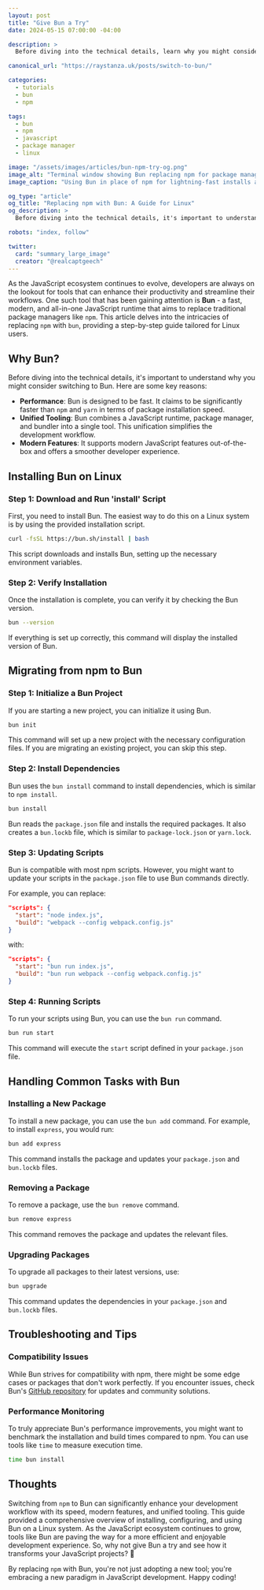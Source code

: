```yaml
---
layout: post
title: "Give Bun a Try"
date: 2024-05-15 07:00:00 -04:00

description: >
  Before diving into the technical details, learn why you might consider switching from npm to Bun: faster installs, built-in bundling, and a modern JS runtime.

canonical_url: "https://raystanza.uk/posts/switch-to-bun/"

categories:
  - tutorials
  - bun
  - npm

tags:
  - bun
  - npm
  - javascript
  - package manager
  - linux

image: "/assets/images/articles/bun-npm-try-og.png"
image_alt: "Terminal window showing Bun replacing npm for package management"
image_caption: "Using Bun in place of npm for lightning-fast installs and built-in tooling"

og_type: "article"
og_title: "Replacing npm with Bun: A Guide for Linux"
og_description: >
  Before diving into the technical details, it's important to understand why you might consider switching to Bun. Here are some key reasons.

robots: "index, follow"

twitter:
  card: "summary_large_image"
  creator: "@realcaptgeech"
---
```

As the JavaScript ecosystem continues to evolve, developers are always on the lookout for tools that can enhance their productivity and streamline their workflows. One such tool that has been gaining attention is **Bun** - a fast, modern, and all-in-one JavaScript runtime that aims to replace traditional package managers like `npm`. This article delves into the intricacies of replacing `npm` with `bun`, providing a step-by-step guide tailored for Linux users.

## Why Bun?

Before diving into the technical details, it's important to understand why you might consider switching to Bun. Here are some key reasons:

- **Performance**: Bun is designed to be fast. It claims to be significantly faster than `npm` and `yarn` in terms of package installation speed.
- **Unified Tooling**: Bun combines a JavaScript runtime, package manager, and bundler into a single tool. This unification simplifies the development workflow.
- **Modern Features**: It supports modern JavaScript features out-of-the-box and offers a smoother developer experience.

## Installing Bun on Linux

### Step 1: Download and Run 'install' Script

First, you need to install Bun. The easiest way to do this on a Linux system is by using the provided installation script.

```sh
curl -fsSL https://bun.sh/install | bash
```

This script downloads and installs Bun, setting up the necessary environment variables.

### Step 2: Verify Installation

Once the installation is complete, you can verify it by checking the Bun version.

```sh
bun --version
```

If everything is set up correctly, this command will display the installed version of Bun.

## Migrating from npm to Bun

### Step 1: Initialize a Bun Project

If you are starting a new project, you can initialize it using Bun.

```sh
bun init
```

This command will set up a new project with the necessary configuration files. If you are migrating an existing project, you can skip this step.

### Step 2: Install Dependencies

Bun uses the `bun install` command to install dependencies, which is similar to `npm install`.

```sh
bun install
```

Bun reads the `package.json` file and installs the required packages. It also creates a `bun.lockb` file, which is similar to `package-lock.json` or `yarn.lock`.

### Step 3: Updating Scripts

Bun is compatible with most npm scripts. However, you might want to update your scripts in the `package.json` file to use Bun commands directly.

For example, you can replace:

```json
"scripts": {
  "start": "node index.js",
  "build": "webpack --config webpack.config.js"
}
```

with:

```json
"scripts": {
  "start": "bun run index.js",
  "build": "bun run webpack --config webpack.config.js"
}
```

### Step 4: Running Scripts

To run your scripts using Bun, you can use the `bun run` command.

```sh
bun run start
```

This command will execute the `start` script defined in your `package.json` file.

## Handling Common Tasks with Bun

### Installing a New Package

To install a new package, you can use the `bun add` command. For example, to install `express`, you would run:

```sh
bun add express
```

This command installs the package and updates your `package.json` and `bun.lockb` files.

### Removing a Package

To remove a package, use the `bun remove` command.

```sh
bun remove express
```

This command removes the package and updates the relevant files.

### Upgrading Packages

To upgrade all packages to their latest versions, use:

```sh
bun upgrade
```

This command updates the dependencies in your `package.json` and `bun.lockb` files.

## Troubleshooting and Tips

### Compatibility Issues

While Bun strives for compatibility with npm, there might be some edge cases or packages that don't work perfectly. If you encounter issues, check Bun's [GitHub repository](https://github.com/oven-sh/bun) for updates and community solutions.

### Performance Monitoring

To truly appreciate Bun's performance improvements, you might want to benchmark the installation and build times compared to npm. You can use tools like `time` to measure execution time.

```sh
time bun install
```

## Thoughts

Switching from `npm` to Bun can significantly enhance your development workflow with its speed, modern features, and unified tooling. This guide provided a comprehensive overview of installing, configuring, and using Bun on a Linux system. As the JavaScript ecosystem continues to grow, tools like Bun are paving the way for a more efficient and enjoyable development experience. So, why not give Bun a try and see how it transforms your JavaScript projects? 🚀

By replacing `npm` with Bun, you're not just adopting a new tool; you're embracing a new paradigm in JavaScript development. Happy coding!
